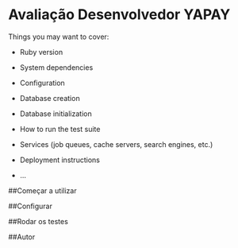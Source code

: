 # Avaliação Desenvolvedor YAPAY 

Things you may want to cover:

* Ruby version

* System dependencies

* Configuration

* Database creation

* Database initialization

* How to run the test suite

* Services (job queues, cache servers, search engines, etc.)

* Deployment instructions

* ...

##Começar a utilizar

##Configurar

##Rodar os testes

##Autor